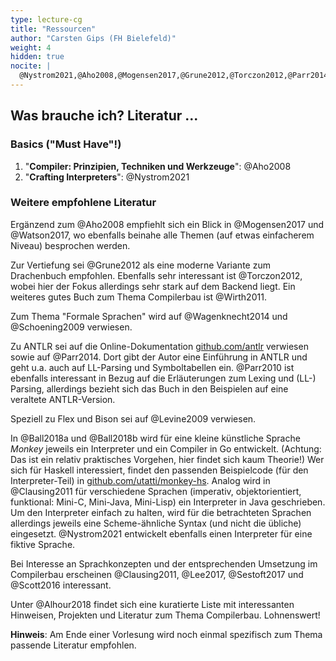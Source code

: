 ```yaml
---
type: lecture-cg
title: "Ressourcen"
author: "Carsten Gips (FH Bielefeld)"
weight: 4
hidden: true
nocite: |
  @Nystrom2021,@Aho2008,@Mogensen2017,@Grune2012,@Torczon2012,@Parr2014
---
```



## Was brauche ich? Literatur ...

### Basics ("Must Have"!)

1.  "**Compiler: Prinzipien, Techniken und Werkzeuge**": @Aho2008
2.  "**Crafting Interpreters**": @Nystrom2021

### Weitere empfohlene Literatur

Ergänzend zum @Aho2008 empfiehlt sich ein Blick in @Mogensen2017 und @Watson2017, wo ebenfalls beinahe
alle Themen (auf etwas einfacherem Niveau) besprochen werden.

Zur Vertiefung sei @Grune2012 als eine moderne Variante zum Drachenbuch empfohlen. Ebenfalls sehr interessant
ist @Torczon2012, wobei hier der Fokus allerdings sehr stark auf dem Backend liegt. Ein weiteres gutes Buch
zum Thema Compilerbau ist @Wirth2011.

Zum Thema "Formale Sprachen" wird auf @Wagenknecht2014 und @Schoening2009 verwiesen.

Zu ANTLR sei auf die Online-Dokumentation [github.com/antlr](https://github.com/antlr/antlr4) verwiesen
sowie auf @Parr2014. Dort gibt der Autor eine Einführung in ANTLR und geht u.a. auch auf LL-Parsing und
Symboltabellen ein. @Parr2010 ist ebenfalls interessant in Bezug auf die Erläuterungen zum Lexing und
(LL-) Parsing, allerdings bezieht sich das Buch in den Beispielen auf eine veraltete ANTLR-Version.

Speziell zu Flex und Bison sei auf @Levine2009 verwiesen.

In @Ball2018a und @Ball2018b wird für eine kleine künstliche Sprache *Monkey* jeweils ein Interpreter und ein
Compiler in Go entwickelt. (Achtung: Das ist ein relativ praktisches Vorgehen, hier findet sich kaum Theorie!)
Wer sich für Haskell interessiert, findet den passenden Beispielcode (für den Interpreter-Teil) in
[github.com/utatti/monkey-hs](https://github.com/utatti/monkey-hs).
Analog wird in @Clausing2011 für verschiedene Sprachen (imperativ, objektorientiert, funktional: Mini-C,
Mini-Java, Mini-Lisp) ein Interpreter in Java geschrieben. Um den Interpreter einfach zu halten, wird für die
betrachteten Sprachen allerdings jeweils eine Scheme-ähnliche Syntax (und nicht die übliche) eingesetzt.
@Nystrom2021 entwickelt ebenfalls einen Interpreter für eine fiktive Sprache.

Bei Interesse an Sprachkonzepten und der entsprechenden Umsetzung im Compilerbau erscheinen @Clausing2011,
@Lee2017, @Sestoft2017 und @Scott2016 interessant.

Unter @Alhour2018 findet sich eine kuratierte Liste mit interessanten Hinweisen, Projekten und Literatur zum
Thema Compilerbau. Lohnenswert!

**Hinweis**: Am Ende einer Vorlesung wird noch einmal spezifisch zum Thema passende Literatur empfohlen.
